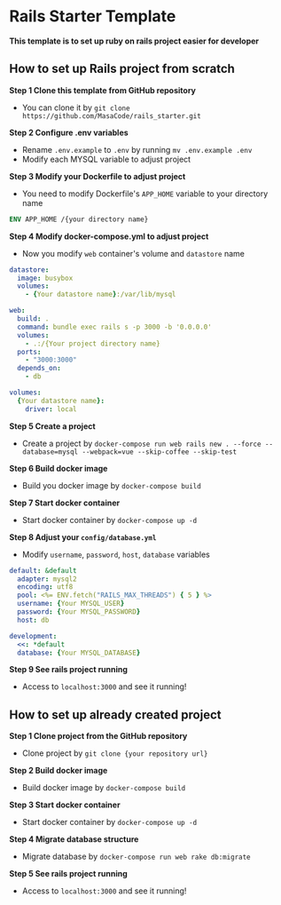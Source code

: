 # Rails Starter Template
**This template is to set up ruby on rails project easier for developer**


## How to set up Rails project from scratch

**Step 1 Clone this template from GitHub repository**

- You can clone it by `git clone https://github.com/MasaCode/rails_starter.git`

**Step 2 Configure .env variables**

- Rename `.env.example` to `.env` by running `mv .env.example .env`
- Modify each MYSQL variable to adjust project

**Step 3 Modify your Dockerfile to adjust project**

- You need to modify Dockerfile's `APP_HOME` variable to your directory name
```Dockerfile
ENV APP_HOME /{your directory name}
```

**Step 4 Modify docker-compose.yml to adjust project**
- Now you modify `web` container's volume and `datastore` name

```yml
datastore:
  image: busybox
  volumes:
    - {Your datastore name}:/var/lib/mysql

web:
  build: .
  command: bundle exec rails s -p 3000 -b '0.0.0.0'
  volumes:
    - .:/{Your project directory name}
  ports:
    - "3000:3000"
  depends_on:
    - db

volumes:
  {Your datastore name}:
    driver: local
```

**Step 5 Create a project**
- Create a project by `docker-compose run web rails new . --force --database=mysql --webpack=vue --skip-coffee --skip-test`

**Step 6 Build docker image**
- Build you docker image by `docker-compose build`

**Step 7 Start docker container**
- Start docker container by `docker-compose up -d`

**Step 8 Adjust your `config/database.yml`**
- Modify `username`, `password`, `host`, `database` variables

```yml
default: &default
  adapter: mysql2
  encoding: utf8
  pool: <%= ENV.fetch("RAILS_MAX_THREADS") { 5 } %>
  username: {Your MYSQL_USER}
  password: {Your MYSQL_PASSWORD}
  host: db

development:
  <<: *default
  database: {Your MYSQL_DATABASE}
```

**Step 9 See rails project running**
- Access to `localhost:3000` and see it running!


## How to set up already created project

**Step 1 Clone project from the GitHub repository**
- Clone project by `git clone {your repository url}`

**Step 2 Build docker image**
- Build docker image by `docker-compose build`

**Step 3 Start docker container**
- Start docker container by `docker-compose up -d`

**Step 4 Migrate database structure**
- Migrate database by `docker-compose run web rake db:migrate`

**Step 5 See rails project running**
- Access to `localhost:3000` and see it running!
